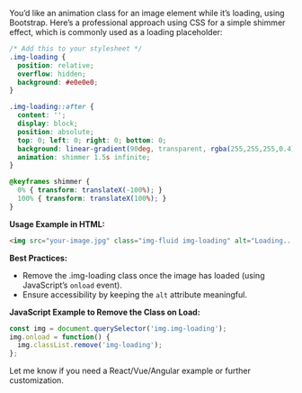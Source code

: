 You’d like an animation class for an image element while it’s loading, using Bootstrap. Here’s a professional approach using CSS for a simple shimmer effect, which is commonly used as a loading placeholder:

```css
/* Add this to your stylesheet */
.img-loading {
  position: relative;
  overflow: hidden;
  background: #e0e0e0;
}

.img-loading::after {
  content: '';
  display: block;
  position: absolute;
  top: 0; left: 0; right: 0; bottom: 0;
  background: linear-gradient(90deg, transparent, rgba(255,255,255,0.4), transparent);
  animation: shimmer 1.5s infinite;
}

@keyframes shimmer {
  0% { transform: translateX(-100%); }
  100% { transform: translateX(100%); }
}
```

**Usage Example in HTML:**
```html
<img src="your-image.jpg" class="img-fluid img-loading" alt="Loading..." />
```

**Best Practices:**
- Remove the .img-loading class once the image has loaded (using JavaScript’s `onload` event).
- Ensure accessibility by keeping the `alt` attribute meaningful.

**JavaScript Example to Remove the Class on Load:**
```javascript
const img = document.querySelector('img.img-loading');
img.onload = function() {
  img.classList.remove('img-loading');
};
```

Let me know if you need a React/Vue/Angular example or further customization.